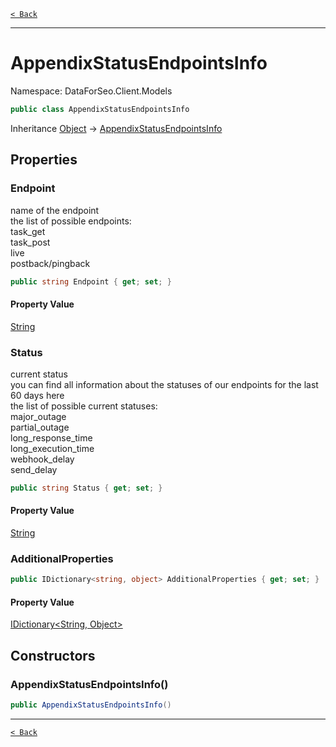 [`< Back`](./)

---

# AppendixStatusEndpointsInfo

Namespace: DataForSeo.Client.Models

```csharp
public class AppendixStatusEndpointsInfo
```

Inheritance [Object](https://docs.microsoft.com/en-us/dotnet/api/system.object) → [AppendixStatusEndpointsInfo](./dataforseo.client.models.appendixstatusendpointsinfo)

## Properties

### **Endpoint**

name of the endpoint
 <br>the list of possible endpoints:
 <br>task_get
 <br>task_post
 <br>live
 <br>postback/pingback

```csharp
public string Endpoint { get; set; }
```

#### Property Value

[String](https://docs.microsoft.com/en-us/dotnet/api/system.string)<br>

### **Status**

current status
 <br>you can find all information about the statuses of our endpoints for the last 60 days here
 <br>the list of possible current statuses:
 <br>major_outage
 <br>partial_outage
 <br>long_response_time
 <br>long_execution_time
 <br>webhook_delay
 <br>send_delay

```csharp
public string Status { get; set; }
```

#### Property Value

[String](https://docs.microsoft.com/en-us/dotnet/api/system.string)<br>

### **AdditionalProperties**

```csharp
public IDictionary<string, object> AdditionalProperties { get; set; }
```

#### Property Value

[IDictionary&lt;String, Object&gt;](https://docs.microsoft.com/en-us/dotnet/api/system.collections.generic.idictionary-2)<br>

## Constructors

### **AppendixStatusEndpointsInfo()**

```csharp
public AppendixStatusEndpointsInfo()
```

---

[`< Back`](./)
